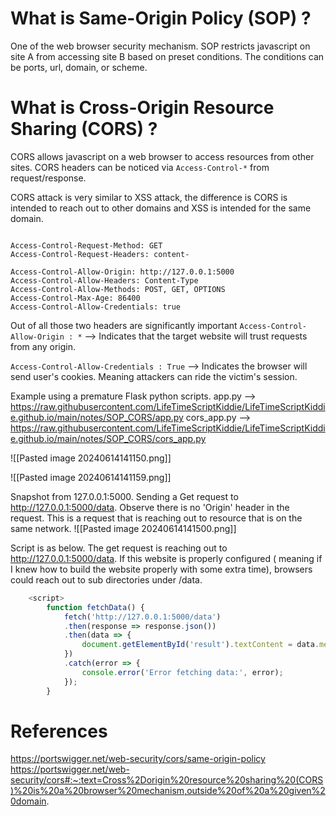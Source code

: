 # What is Same-Origin Policy (SOP) ?
One of the web browser security mechanism. SOP restricts javascript on site A from accessing site B based on preset conditions. The conditions can be ports, url, domain, or scheme. 



# What is Cross-Origin Resource Sharing (CORS) ?
CORS allows javascript on a web browser to access resources from other sites. 
CORS headers can be noticed via `Access-Control-*` from request/response. 

CORS attack is very similar to XSS attack, the difference is CORS is intended to reach out to other domains and XSS is intended for the same domain. 
```

Access-Control-Request-Method: GET
Access-Control-Request-Headers: content-

Access-Control-Allow-Origin: http://127.0.0.1:5000
Access-Control-Allow-Headers: Content-Type
Access-Control-Allow-Methods: POST, GET, OPTIONS
Access-Control-Max-Age: 86400
Access-Control-Allow-Credentials: true

```

Out of all those two headers are significantly important
`Access-Control-Allow-Origin : *` --> Indicates that the target website will trust requests from any origin. 

`Access-Control-Allow-Credentials : True`  --> Indicates the browser will send user's  cookies. Meaning attackers can ride the victim's session. 


Example using a premature Flask python scripts. 
app.py --> https://raw.githubusercontent.com/LifeTimeScriptKiddie/LifeTimeScriptKiddie.github.io/main/notes/SOP_CORS/app.py
cors_app.py --> https://raw.githubusercontent.com/LifeTimeScriptKiddie/LifeTimeScriptKiddie.github.io/main/notes/SOP_CORS/cors_app.py

![[Pasted image 20240614141150.png]]

![[Pasted image 20240614141159.png]]




Snapshot from 127.0.0.1:5000. Sending a Get request to http://127.0.0.1:5000/data. 
Observe there is no 'Origin' header in the request. This is a request that is reaching out to resource that is on the same network. 
![[Pasted image 20240614141500.png]]

Script is as below. The get request is reaching out to http://127.0.0.1:5000/data. 
If this website is properly configured ( meaning if I knew how to build the website properly with some extra time), browsers could reach out to sub directories under /data. 
``` javascript
    <script>
        function fetchData() {
            fetch('http://127.0.0.1:5000/data')
            .then(response => response.json())
            .then(data => {
                document.getElementById('result').textContent = data.message;
            })
            .catch(error => {
                console.error('Error fetching data:', error);
            });
        }

```




# References

https://portswigger.net/web-security/cors/same-origin-policy
https://portswigger.net/web-security/cors#:~:text=Cross%2Dorigin%20resource%20sharing%20(CORS)%20is%20a%20browser%20mechanism,outside%20of%20a%20given%20domain.
